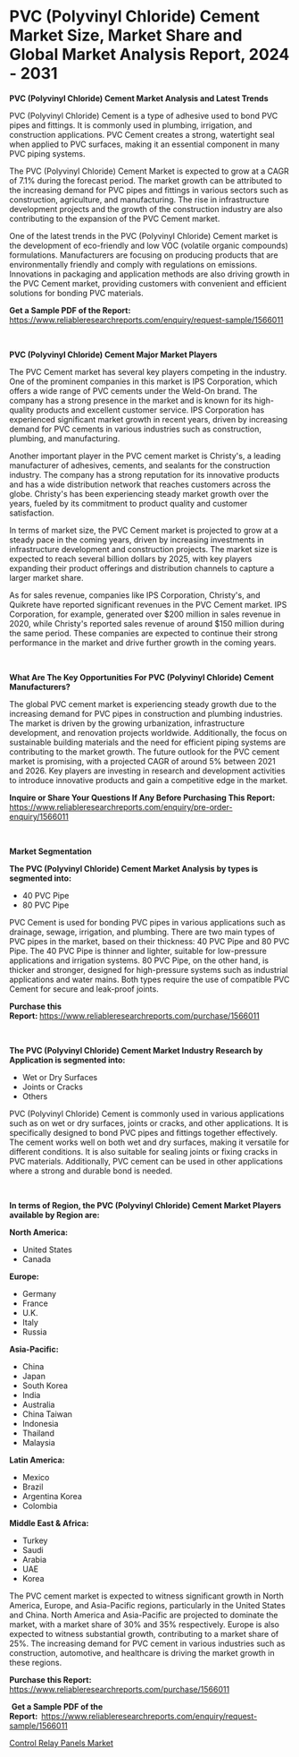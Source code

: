<p><h1>PVC (Polyvinyl Chloride) Cement Market Size, Market Share and Global Market Analysis Report, 2024 - 2031</h1></p><p><strong>PVC (Polyvinyl Chloride) Cement Market Analysis and Latest Trends</strong></p>
<p><p>PVC (Polyvinyl Chloride) Cement is a type of adhesive used to bond PVC pipes and fittings. It is commonly used in plumbing, irrigation, and construction applications. PVC Cement creates a strong, watertight seal when applied to PVC surfaces, making it an essential component in many PVC piping systems.</p><p>The PVC (Polyvinyl Chloride) Cement Market is expected to grow at a CAGR of 7.1% during the forecast period. The market growth can be attributed to the increasing demand for PVC pipes and fittings in various sectors such as construction, agriculture, and manufacturing. The rise in infrastructure development projects and the growth of the construction industry are also contributing to the expansion of the PVC Cement market.</p><p>One of the latest trends in the PVC (Polyvinyl Chloride) Cement market is the development of eco-friendly and low VOC (volatile organic compounds) formulations. Manufacturers are focusing on producing products that are environmentally friendly and comply with regulations on emissions. Innovations in packaging and application methods are also driving growth in the PVC Cement market, providing customers with convenient and efficient solutions for bonding PVC materials.</p></p>
<p><strong>Get a Sample PDF of the Report:&nbsp;</strong> <a href="https://www.reliableresearchreports.com/enquiry/request-sample/1566011">https://www.reliableresearchreports.com/enquiry/request-sample/1566011</a></p>
<p>&nbsp;</p>
<p><strong>PVC (Polyvinyl Chloride) Cement Major Market Players</strong></p>
<p><p>The PVC Cement market has several key players competing in the industry. One of the prominent companies in this market is IPS Corporation, which offers a wide range of PVC cements under the Weld-On brand. The company has a strong presence in the market and is known for its high-quality products and excellent customer service. IPS Corporation has experienced significant market growth in recent years, driven by increasing demand for PVC cements in various industries such as construction, plumbing, and manufacturing.</p><p>Another important player in the PVC cement market is Christy's, a leading manufacturer of adhesives, cements, and sealants for the construction industry. The company has a strong reputation for its innovative products and has a wide distribution network that reaches customers across the globe. Christy's has been experiencing steady market growth over the years, fueled by its commitment to product quality and customer satisfaction.</p><p>In terms of market size, the PVC Cement market is projected to grow at a steady pace in the coming years, driven by increasing investments in infrastructure development and construction projects. The market size is expected to reach several billion dollars by 2025, with key players expanding their product offerings and distribution channels to capture a larger market share.</p><p>As for sales revenue, companies like IPS Corporation, Christy's, and Quikrete have reported significant revenues in the PVC Cement market. IPS Corporation, for example, generated over $200 million in sales revenue in 2020, while Christy's reported sales revenue of around $150 million during the same period. These companies are expected to continue their strong performance in the market and drive further growth in the coming years.</p></p>
<p>&nbsp;</p>
<p><strong>What Are The Key Opportunities For PVC (Polyvinyl Chloride) Cement Manufacturers?</strong></p>
<p><p>The global PVC cement market is experiencing steady growth due to the increasing demand for PVC pipes in construction and plumbing industries. The market is driven by the growing urbanization, infrastructure development, and renovation projects worldwide. Additionally, the focus on sustainable building materials and the need for efficient piping systems are contributing to the market growth. The future outlook for the PVC cement market is promising, with a projected CAGR of around 5% between 2021 and 2026. Key players are investing in research and development activities to introduce innovative products and gain a competitive edge in the market.</p></p>
<p><strong>Inquire or Share Your Questions If Any Before Purchasing This Report:</strong> <a href="https://www.reliableresearchreports.com/enquiry/pre-order-enquiry/1566011">https://www.reliableresearchreports.com/enquiry/pre-order-enquiry/1566011</a></p>
<p>&nbsp;</p>
<p><strong>Market Segmentation</strong></p>
<p><strong>The PVC (Polyvinyl Chloride) Cement Market Analysis by types is segmented into:</strong></p>
<p><ul><li>40 PVC Pipe</li><li>80 PVC Pipe</li></ul></p>
<p><p>PVC Cement is used for bonding PVC pipes in various applications such as drainage, sewage, irrigation, and plumbing. There are two main types of PVC pipes in the market, based on their thickness: 40 PVC Pipe and 80 PVC Pipe. The 40 PVC Pipe is thinner and lighter, suitable for low-pressure applications and irrigation systems. 80 PVC Pipe, on the other hand, is thicker and stronger, designed for high-pressure systems such as industrial applications and water mains. Both types require the use of compatible PVC Cement for secure and leak-proof joints.</p></p>
<p><strong>Purchase this Report:&nbsp;</strong><a href="https://www.reliableresearchreports.com/purchase/1566011">https://www.reliableresearchreports.com/purchase/1566011</a></p>
<p>&nbsp;</p>
<p><strong>The PVC (Polyvinyl Chloride) Cement Market Industry Research by Application is segmented into:</strong></p>
<p><ul><li>Wet or Dry Surfaces</li><li>Joints or Cracks</li><li>Others</li></ul></p>
<p><p>PVC (Polyvinyl Chloride) Cement is commonly used in various applications such as on wet or dry surfaces, joints or cracks, and other applications. It is specifically designed to bond PVC pipes and fittings together effectively. The cement works well on both wet and dry surfaces, making it versatile for different conditions. It is also suitable for sealing joints or fixing cracks in PVC materials. Additionally, PVC cement can be used in other applications where a strong and durable bond is needed.</p></p>
<p>&nbsp;</p>
<p><strong>In terms of Region, the PVC (Polyvinyl Chloride) Cement Market Players available by Region are:</strong></p>
<p>
    <p> <strong> North America: </strong>
        <ul>
            <li>United States</li>
            <li>Canada</li>
        </ul>
        </p> 
    <p> <strong> Europe: </strong>
        <ul>
            <li>Germany</li>
            <li>France</li>
            <li>U.K.</li>
            <li>Italy</li>
            <li>Russia</li>
        </ul>
        </p> 
    <p> <strong> Asia-Pacific: </strong>
        <ul>
            <li>China</li>
            <li>Japan</li>
            <li>South Korea</li>
            <li>India</li>
            <li>Australia</li>
            <li>China Taiwan</li>
            <li>Indonesia</li>
            <li>Thailand</li>
            <li>Malaysia</li>
        </ul>
        </p> 
    <p> <strong> Latin America: </strong>
        <ul>
            <li>Mexico</li>
            <li>Brazil</li>
            <li>Argentina Korea</li>
            <li>Colombia</li>
        </ul>
        </p> 
    <p> <strong> Middle East & Africa: </strong>
        <ul>
            <li>Turkey</li>
            <li>Saudi</li>
            <li>Arabia</li>
            <li>UAE</li>
            <li>Korea</li>
        </ul>
    </p>
    </p>
<p><p>The PVC cement market is expected to witness significant growth in North America, Europe, and Asia-Pacific regions, particularly in the United States and China. North America and Asia-Pacific are projected to dominate the market, with a market share of 30% and 35% respectively. Europe is also expected to witness substantial growth, contributing to a market share of 25%. The increasing demand for PVC cement in various industries such as construction, automotive, and healthcare is driving the market growth in these regions.</p></p>
<p><strong>Purchase this Report: </strong><a href="https://www.reliableresearchreports.com/purchase/1566011">https://www.reliableresearchreports.com/purchase/1566011</a></p>
<p>&nbsp;<strong>Get a Sample PDF of the Report:&nbsp;&nbsp;</strong><a href="https://www.reliableresearchreports.com/enquiry/request-sample/1566011">https://www.reliableresearchreports.com/enquiry/request-sample/1566011</a></p>
<p><strong></strong></p>
<p><p><a href="https://copper-carbon-84f.notion.site/Control-Relay-Panels-Market-A-Comprehensive-Report-of-its-Market-Share-Growth-Trends-2024-2031-3c3c423df29e482ea7491faa61e7e9b4">Control Relay Panels Market</a></p></p>
